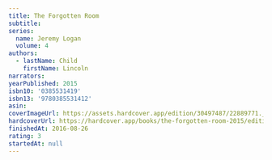 ```yaml
---
title: The Forgotten Room
subtitle:
series:
  name: Jeremy Logan
  volume: 4
authors:
  - lastName: Child
    firstName: Lincoln
narrators:
yearPublished: 2015
isbn10: '0385531419'
isbn13: '9780385531412'
asin:
coverImageUrl: https://assets.hardcover.app/edition/30497487/22889771._SX98_.jpg
hardcoverUrl: https://hardcover.app/books/the-forgotten-room-2015/editions/31497065
finishedAt: 2016-08-26
rating: 3
startedAt: null
---
```

